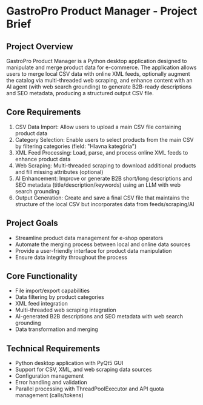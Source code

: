 # GastroPro Product Manager - Project Brief

## Project Overview
GastroPro Product Manager is a Python desktop application designed to manipulate and merge product data for e-commerce. The application allows users to merge local CSV data with online XML feeds, optionally augment the catalog via multi-threaded web scraping, and enhance content with an AI agent (with web search grounding) to generate B2B-ready descriptions and SEO metadata, producing a structured output CSV file.

## Core Requirements
1. CSV Data Import: Allow users to upload a main CSV file containing product data
2. Category Selection: Enable users to select products from the main CSV by filtering categories (field: "Hlavna kategória")
3. XML Feed Processing: Load, parse, and process online XML feeds to enhance product data
4. Web Scraping: Multi-threaded scraping to download additional products and fill missing attributes (optional)
5. AI Enhancement: Improve or generate B2B short/long descriptions and SEO metadata (title/description/keywords) using an LLM with web search grounding
6. Output Generation: Create and save a final CSV file that maintains the structure of the local CSV but incorporates data from feeds/scraping/AI

## Project Goals
- Streamline product data management for e-shop operators
- Automate the merging process between local and online data sources
- Provide a user-friendly interface for product data manipulation
- Ensure data integrity throughout the process

## Core Functionality
- File import/export capabilities
- Data filtering by product categories
- XML feed integration
- Multi-threaded web scraping integration
- AI-generated B2B descriptions and SEO metadata with web search grounding
- Data transformation and merging

## Technical Requirements
- Python desktop application with PyQt5 GUI
- Support for CSV, XML, and web scraping data sources
- Configuration management
- Error handling and validation
- Parallel processing with ThreadPoolExecutor and API quota management (calls/tokens)
